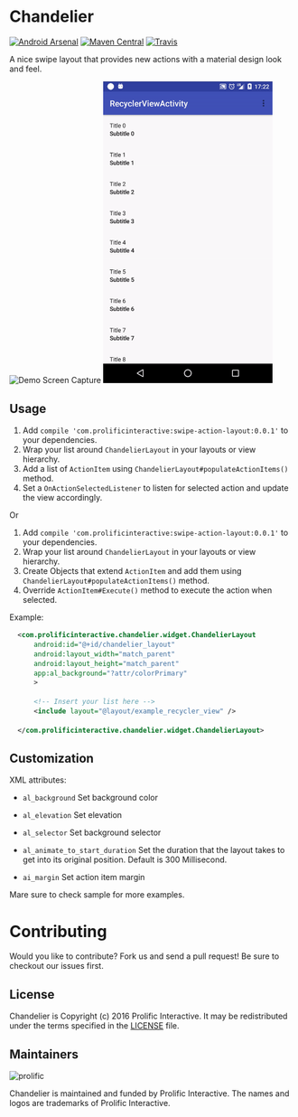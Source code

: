 Chandelier
==========
[![Android Arsenal](https://img.shields.io/badge/Android%20Arsenal-Chandelier-blue.svg?style=true)](https://android-arsenal.com/details/1/3598) [![Maven Central](https://img.shields.io/maven-central/v/com.prolificinteractive/swipe-action-layout.svg?maxAge=2592000)](http://search.maven.org/#search%7Cga%7C1%7Ca%3A%22swipe-action-layout%22) [![Travis](https://img.shields.io/travis/prolificinteractive/swipe-action-layout.svg?maxAge=2592000)](https://travis-ci.org/prolificinteractive/swipe-action-layout)

A nice swipe layout that provides new actions with a material design look and feel.

<img src="/images/demo1.gif" alt="Demo Screen Capture" width="300px" />
<img src="/images/demo2.gif" alt="Demo Screen Capture" width="300px" />

Usage
-----

1. Add `compile 'com.prolificinteractive:swipe-action-layout:0.0.1'` to your dependencies.
2. Wrap your list around `ChandelierLayout` in your layouts or view hierarchy.
3. Add a list of `ActionItem` using `ChandelierLayout#populateActionItems()` method.
4. Set a `OnActionSelectedListener` to listen for selected action and update the view accordingly.

Or

1. Add `compile 'com.prolificinteractive:swipe-action-layout:0.0.1'` to your dependencies.
2. Wrap your list around `ChandelierLayout` in your layouts or view hierarchy.
3. Create Objects that extend `ActionItem` and add them using `ChandelierLayout#populateActionItems()` method.
4. Override `ActionItem#Execute()` method to execute the action when selected.

Example:

```xml
  <com.prolificinteractive.chandelier.widget.ChandelierLayout
      android:id="@+id/chandelier_layout"
      android:layout_width="match_parent"
      android:layout_height="match_parent"
      app:al_background="?attr/colorPrimary"
      >
      
      <!-- Insert your list here -->
      <include layout="@layout/example_recycler_view" />
  
  </com.prolificinteractive.chandelier.widget.ChandelierLayout>
```

Customization
-------------

XML attributes:

- `al_background` Set background color
- `al_elevation` Set elevation 
- `al_selector` Set background selector
- `al_animate_to_start_duration` Set the duration that the layout takes to get into its original position. Default is 300 Millisecond.

- `ai_margin` Set action item margin

Mare sure to check sample for more examples.

Contributing
============

Would you like to contribute? Fork us and send a pull request! Be sure to checkout our issues first.

## License

Chandelier is Copyright (c) 2016 Prolific Interactive. It may be redistributed under the terms specified in the [LICENSE] file.

[LICENSE]: /LICENSE

## Maintainers

![prolific](https://s3.amazonaws.com/prolificsitestaging/logos/Prolific_Logo_Full_Color.png)

Chandelier is maintained and funded by Prolific Interactive. The names and logos are trademarks of Prolific Interactive.
